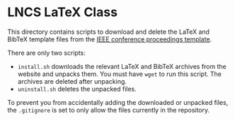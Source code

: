 # LNCS LaTeX Class

This directory contains scripts to download and delete the LaTeX and BibTeX
template files from the [IEEE conference proceedings
template](http://www.ieee.org/conferences_events/conferences/publishing/templates.html).

There are only two scripts:

* `install.sh` downloads the relevant LaTeX and BibTeX archives from the website
  and unpacks them. You must have `wget` to run this script. The archives are
  deleted after unpacking.
* `uninstall.sh` deletes the unpacked files.

To prevent you from accidentally adding the downloaded or unpacked files, the
`.gitignore` is set to only allow the files currently in the repository.
